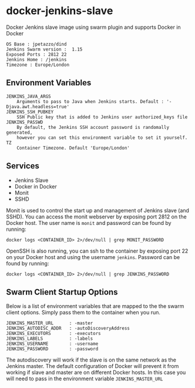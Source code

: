 docker-jenkins-slave
====================

Docker Jenkins slave image using swarm plugin and supports Docker in Docker

    OS Base : jpetazzo/dind
    Jenkins Swarm version :  1.15
    Exposed Ports : 2812 22
    Jenkins Home : /jenkins
    Timezone : Europe/London

Environment Variables
---------------------
    JENKINS_JAVA_ARGS
        Arguments to pass to Java when Jenkins starts. Default : '-Djava.awt.headless=true'
    JENKINS_SSH_PUBKEY
        SSH Public key that is added to Jenkins user authorized_keys file
    JENKINS_PASSWD
        By default, the Jenkins SSH account password is randomally generated,
        however you can set this environment variable to set it yourself.
    TZ
        Container Timezone. Default 'Europe/London'

Services
--------

  * Jenkins Slave
  * Docker in Docker
  * Monit
  * SSHD

Monit is used to control the start up and management of Jenkins slave (and SSHD). You can access the monit webserver
by exposing port 2812 on the Docker host. The user name is `monit` and password can be found by running:

    docker logs <CONTAINER_ID> 2>/dev/null | grep MONIT_PASSWORD

OpenSSH is also running, you can ssh to the container by exposing port 22 on your Docker host and using the username
`jenkins`. Password can be found by running:

    docker logs <CONTAINER_ID> 2>/dev/null | grep JENKINS_PASSWORD

Swarm Client Startup Options
----------------------------
Below is a list of environment variables that are mapped to the the swarm client options. Simply pass them to the container
when you run.

    JENKINS_MASTER_URL      : -master
    JENKINS_AUTODISC_ADDR   : -autoDiscoveryAddress
    JENKINS_EXECUTORS       : -executors
    JENKINS_LABELS          : -labels
    JENKINS_USERNAME        : -username
    JENKINS_PASSWORD        : -password

The autodiscovery will work if the slave is on the same network as the Jenkins master. The default configuration of Docker will
prevent it from working if slave and master are on different Docker hosts. In this case you will need to pass in the environment
variable ```JENKINS_MASTER_URL```
